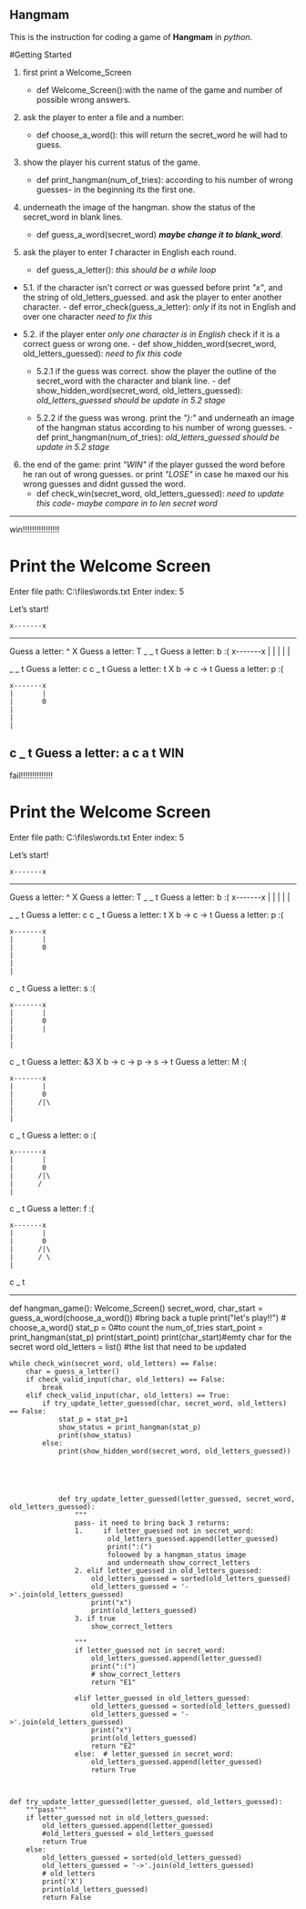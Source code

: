 ## **Hangmam**

This is the instruction for coding a game of  **Hangmam**  in *python*.

#Getting Started

1. first print a Welcome_Screen
    - def Welcome_Screen():with the name of the game and number of possible wrong answers.

2. ask the player to enter a file and a number:
    - def choose_a_word(): this will return the secret_word he will
    had to guess.

3. show the player his current status of the game.
    - def print_hangman(num_of_tries): according to his number of wrong guesses- in the beginning its the first one.

4. underneath the image of the hangman. show the status of the secret_word
   in blank lines.
   - def guess_a_word(secret_word) ***maybe change it to blank_word***.

5. ask the player to enter *1* character in English each round.
    - def guess_a_letter(): *this should be a while loop*


- 5.1. if the character isn't correct *or* was guessed before
        print *"x"*, and the string of old_letters_guessed. and ask the player to enter another character.
        - def error_check(guess_a_letter): *only* if its not in English
        and over one character *need to fix this*


- 5.2. if the  player enter *only one character is in English*
        check if it is a correct guess or wrong one.
        - def show_hidden_word(secret_word, old_letters_guessed):
         *need to fix this code*

    - 5.2.1  if the guess was correct. show the player the outline of
            the secret_word with the character and blank line.
            - def show_hidden_word(secret_word, old_letters_guessed):
            *old_letters_guessed should be update in 5.2 stage*

    - 5.2.2 if the guess was wrong. print the *"):"* and underneath
            an image of the hangman status according to his number of wrong guesses.
            - def print_hangman(num_of_tries):
            *old_letters_guessed should be update in 5.2 stage*

6. the end of the game: print *"WIN"* if the player gussed the word
      before he ran out of wrong guesses. or print *"LOSE"*
      in case he maxed our his wrong guesses and didnt gussed the word.
      - def check_win(secret_word, old_letters_guessed):
        *need to update this code- maybe compare in to len secret word*

------------------------------------------------------------------------------------
win!!!!!!!!!!!!!!!!
# Print the Welcome Screen

Enter file path: C:\files\words.txt
Enter index: 5

Let’s start!

    x-------x
_ _ _

Guess a letter: ^
X
Guess a letter: T
_ _ t
Guess a letter: b
:(
    x-------x
    |
    |
    |
    |
    |

_ _ t
Guess a letter: c
c _ t
Guess a letter: t
X
b -> c -> t
Guess a letter: p
:(

    x-------x
    |       |
    |       0
    |
    |
    |

c _ t
Guess a letter: a
c a t
WIN
------------------------------------------------------------------------------------
fail!!!!!!!!!!!!!!


# Print the Welcome Screen

Enter file path: C:\files\words.txt
Enter index: 5

Let’s start!

    x-------x
_ _ _

Guess a letter: ^
X
Guess a letter: T
_ _ t
Guess a letter: b
:(
    x-------x
    |
    |
    |
    |
    |

_ _ t
Guess a letter: c
c _ t
Guess a letter: t
X
b -> c -> t
Guess a letter: p
:(

    x-------x
    |       |
    |       0
    |
    |
    |

c _ t
Guess a letter: s
:(

    x-------x
    |       |
    |       0
    |       |
    |
    |

c _ t
Guess a letter: &3
X
b -> c -> p -> s -> t
Guess a letter: M
:(

    x-------x
    |       |
    |       0
    |      /|\
    |
    |

c _ t
Guess a letter: o
:(

    x-------x
    |       |
    |       0
    |      /|\
    |      /
    |

c _ t
Guess a letter: f
:(

    x-------x
    |       |
    |       0
    |      /|\
    |      / \
    |

c _ t


-----------------------------------------------------------------------

def hangman_game():
    Welcome_Screen()
    secret_word, char_start = guess_a_word(choose_a_word()) #bring back a tuple
    print("let's play!!")
    # choose_a_word()
    stat_p = 0#to count the num_of_tries
    start_point = print_hangman(stat_p)
    print(start_point)
    print(char_start)#emty char for the secret word
    old_letters = list() #the list that need to be updated

    while check_win(secret_word, old_letters) == False:
        char = guess_a_letter()
        if check_valid_input(char, old_letters) == False:
            break
        elif check_valid_input(char, old_letters) == True:
            if try_update_letter_guessed(char, secret_word, old_letters) == False:
                stat_p = stat_p+1
                show_status = print_hangman(stat_p)
                print(show_status)
            else:
                print(show_hidden_word(secret_word, old_letters_guessed))





                def try_update_letter_guessed(letter_guessed, secret_word, old_letters_guessed):
                    """
                    pass- it need to bring back 3 returns:
                    1.     if letter_guessed not in secret_word:
                            old_letters_guessed.append(letter_guessed)
                            print(":(")
                            foloowed by a hangman_status image
                            and underneath show_correct_letters
                    2. elif letter_guessed in old_letters_guessed:
                        old_letters_guessed = sorted(old_letters_guessed)
                        old_letters_guessed = '->'.join(old_letters_guessed)
                        print("x")
                        print(old_letters_guessed)
                    3. if true
                        show_correct_letters

                    """
                    if letter_guessed not in secret_word:
                        old_letters_guessed.append(letter_guessed)
                        print(":(")
                        # show_correct_letters
                        return "E1"

                    elif letter_guessed in old_letters_guessed:
                        old_letters_guessed = sorted(old_letters_guessed)
                        old_letters_guessed = '->'.join(old_letters_guessed)
                        print("x")
                        print(old_letters_guessed)
                        return "E2"
                    else:  # letter_guessed in secret_word:
                        old_letters_guessed.append(letter_guessed)
                        return True



    def try_update_letter_guessed(letter_guessed, old_letters_guessed):
        """pass"""
        if letter_guessed not in old_letters_guessed:
            old_letters_guessed.append(letter_guessed)
            #old_letters_guessed = old_letters_guessed
            return True
        else:
            old_letters_guessed = sorted(old_letters_guessed)
            old_letters_guessed = '->'.join(old_letters_guessed)
            # old_letters
            print('X')
            print(old_letters_guessed)
            return False
